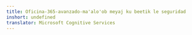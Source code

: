 ```yaml
---
title: Oficina-365-avanzado-ma'alo'ob meyaj ku beetik le seguridad
inshort: undefined
translator: Microsoft Cognitive Services
---
```




